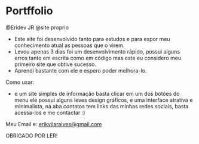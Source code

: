 # Portffolio

@Eridev JR
@site proprio

- Este site foi desenvolvido tanto para estudos e para expor meu conhecimento atual as pessoas que o virem.
- Levou apenas 3 dias foi um desenvolvimento rápido, possui alguns erros tanto em escrita como em código mas este eu considero meu primeiro site que obtive sucesso.
- Aprendi bastante com ele e espero poder melhora-lo.

Como usar:
- e um site simples de informação basta clicar em um dos botões do menu ele possui alguns leves design gráficos, e uma interface atrativa e minimalista, na aba contatos tem links das minhas redes sociais, basta acessa-los e me contactar :)

Meu Email e: erikvilaralves@gmail.com 

OBRIGADO POR LER!
